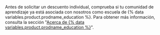 Antes de solicitar un descuento individual, comprueba si tu comunidad de aprendizaje ya está asociada con nosotros como escuela de {% data variables.product.prodname_education %}. Para obtener más información, consulta la sección "[Acerca de {% data variables.product.prodname_education %}](/education/teach-and-learn-with-github-education/about-github-education)".
